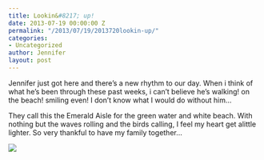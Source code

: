 ```yaml
---
title: Lookin&#8217; up!
date: 2013-07-19 00:00:00 Z
permalink: "/2013/07/19/2013720lookin-up/"
categories:
- Uncategorized
author: Jennifer
layout: post
---
```


Jennifer just got here and there&#8217;s a new rhythm to our day. When i think of what he&#8217;s been through these past weeks, i can&#8217;t believe he&#8217;s walking! on the beach! smiling even! I don&#8217;t know what I would do without him&#8230;

They call this the Emerald Aisle for the green water and white beach. With nothing but the waves rolling and the birds calling, I feel my heart get alittle lighter. So very thankful to have my family together&#8230;

![](http://static1.squarespace.com/static/50db6bb3e4b015296cd43789/50dfa5b1e4b0dc6320e0b5ea/5208f5b4e4b01247d70b9cf5/1376318901225/iphone-20130720124120-0.jpg)
